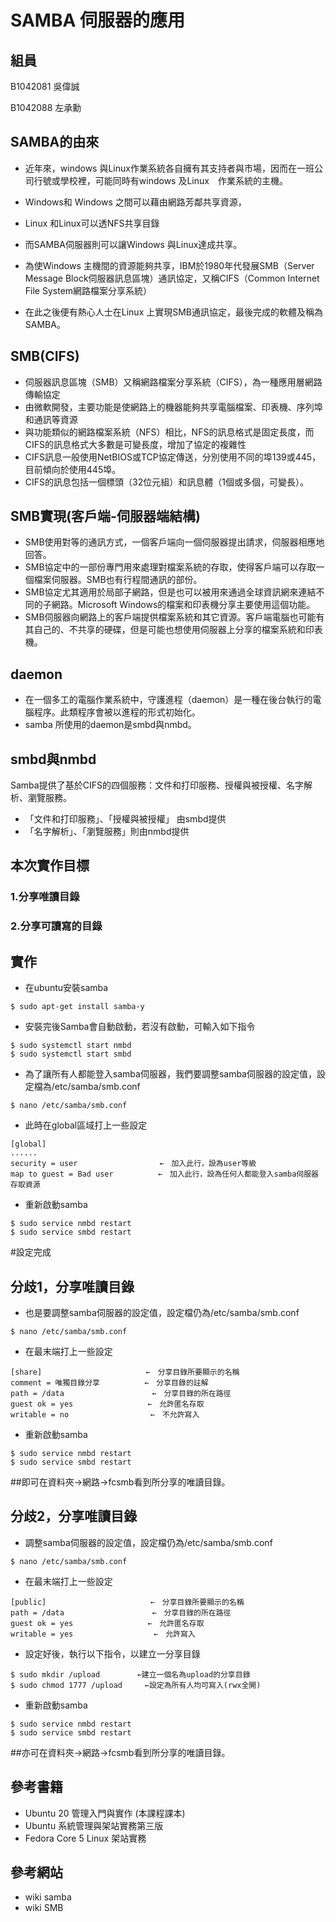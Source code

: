 # SAMBA 伺服器的應用
組員
-------------
B1042081 吳偉誠

B1042088 左承勳

SAMBA的由來
------------
* 近年來，windows 與Linux作業系統各自擁有其支持者與市場，因而在一班公司行號或學校裡，可能同時有windows 及Linux　作業系統的主機。

* Windows和 Windows 之間可以藉由網路芳鄰共享資源，
* Linux 和Linux可以透NFS共享目錄
* 而SAMBA伺服器則可以讓Windows 與Linux達成共享。

* 為使Windows 主機間的資源能夠共享，IBM於1980年代發展SMB（Server Message Block伺服器訊息區塊）通訊協定，又稱CIFS（Common Internet File System網路檔案分享系統）
* 在此之後便有熱心人士在Linux 上實現SMB通訊協定，最後完成的軟體及稱為SAMBA。

SMB(CIFS)
-----------
* 伺服器訊息區塊（SMB）又稱網路檔案分享系統（CIFS），為一種應用層網路傳輸協定
* 由微軟開發，主要功能是使網路上的機器能夠共享電腦檔案、印表機、序列埠和通訊等資源
* 與功能類似的網路檔案系統（NFS）相比，NFS的訊息格式是固定長度，而CIFS的訊息格式大多數是可變長度，增加了協定的複雜性
* CIFS訊息一般使用NetBIOS或TCP協定傳送，分別使用不同的埠139或445，目前傾向於使用445埠。
* CIFS的訊息包括一個標頭（32位元組）和訊息體（1個或多個，可變長）。 

SMB實現(客戶端-伺服器端結構)
---------------
* SMB使用對等的通訊方式，一個客戶端向一個伺服器提出請求，伺服器相應地回答。
* SMB協定中的一部份專門用來處理對檔案系統的存取，使得客戶端可以存取一個檔案伺服器。SMB也有行程間通訊的部份。
* SMB協定尤其適用於局部子網路，但是也可以被用來通過全球資訊網來連結不同的子網路。Microsoft Windows的檔案和印表機分享主要使用這個功能。
* SMB伺服器向網路上的客戶端提供檔案系統和其它資源。客戶端電腦也可能有其自己的、不共享的硬碟，但是可能也想使用伺服器上分享的檔案系統和印表機。

daemon
-------------
* 在一個多工的電腦作業系統中，守護進程（daemon）是一種在後台執行的電腦程序。此類程序會被以進程的形式初始化。
* samba 所使用的daemon是smbd與nmbd。

smbd與nmbd
-------------------
Samba提供了基於CIFS的四個服務：文件和打印服務、授權與被授權、名字解析、瀏覽服務。
* 「文件和打印服務」、「授權與被授權」 由smbd提供
* 「名字解析」、「瀏覽服務」則由nmbd提供

本次實作目標
--------
### 1.分享唯讀目錄
### 2.分享可讀寫的目錄

實作
----------
* 在ubuntu安裝samba
```
$ sudo apt-get install samba-y
```
* 安裝完後Samba會自動啟動，若沒有啟動，可輸入如下指令
```
$ sudo systemctl start nmbd
$ sudo systemctl start smbd
```
* 為了讓所有人都能登入samba伺服器，我們要調整samba伺服器的設定值，設定檔為/etc/samba/smb.conf
```
$ nano /etc/samba/smb.conf
```
* 此時在global區域打上一些設定
```
[global]
......
security = user          　　　　　←　加入此行，設為user等級
map to guest = Bad user　　　　　　←　加入此行，設為任何人都能登入samba伺服器存取資源
```
* 重新啟動samba
```
$ sudo service nmbd restart
$ sudo service smbd restart
```
#設定完成


分歧1，分享唯讀目錄
-------------------
* 也是要調整samba伺服器的設定值，設定檔仍為/etc/samba/smb.conf
```
$ nano /etc/samba/smb.conf
```
* 在最末端打上一些設定
```
[share]　　　　　　　　　　　　　　←　分享目錄所要顯示的名稱
comment = 唯獨目錄分享　　　　　　←　分享目錄的註解
path = /data       　　　　　　　 ←　分享目錄的所在路徑
guest ok = yes　　　　　　　　　　←　允許匿名存取
writable = no　　　　　　　　　　　←　不允許寫入
```
* 重新啟動samba
```
$ sudo service nmbd restart
$ sudo service smbd restart
```
##即可在資料夾→網路→fcsmb看到所分享的唯讀目錄。

分歧2，分享唯讀目錄
--------------------
* 調整samba伺服器的設定值，設定檔仍為/etc/samba/smb.conf
```
$ nano /etc/samba/smb.conf
```
* 在最末端打上一些設定
```
[public]　　　　　　　　　　　　　　←　分享目錄所要顯示的名稱
path = /data       　　　　　　　 ←　分享目錄的所在路徑
guest ok = yes　　　　　　　　　　←　允許匿名存取
writable = yes                  ←　允許寫入
```
* 設定好後，執行以下指令，以建立一分享目錄
```
$ sudo mkdir /upload　　　　　←建立一個名為upload的分享目錄
$ sudo chmod 1777 /upload     ←設定為所有人均可寫入(rwx全開)
```
* 重新啟動samba
```
$ sudo service nmbd restart
$ sudo service smbd restart
```
##亦可在資料夾→網路→fcsmb看到所分享的唯讀目錄。

參考書籍
--------------
* Ubuntu 20 管理入門與實作 (本課程課本)
* Ubuntu 系統管理與架站實務第三版
* Fedora Core 5 Linux 架站實務

參考網站
---------
* wiki samba
* wiki SMB
